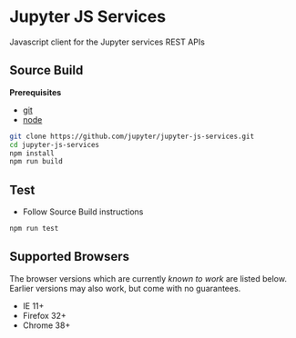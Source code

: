 Jupyter JS Services
===================
Javascript client for the Jupyter services REST APIs

Source Build
------------

**Prerequisites**
- [git](http://git-scm.com/)
- [node](http://nodejs.org/)

```bash
git clone https://github.com/jupyter/jupyter-js-services.git
cd jupyter-js-services
npm install
npm run build
```

Test
----
- Follow Source Build instructions

```bash
npm run test
```

Supported Browsers
------------------
The browser versions which are currently *known to work* are listed below.
Earlier versions may also work, but come with no guarantees.

- IE 11+
- Firefox 32+
- Chrome 38+

